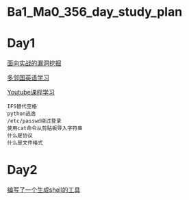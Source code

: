 # Ba1_Ma0_356_day_study_plan
# Day1
[面向实战的漏洞挖掘](./Vulnerability_mining/day1.md)

[多邻国英语学习](./english)

[Youtube课程学习](./Youtube_course_learning/day1课程学习.md)
```
IFS替代空格
python逃逸
/etc/passwd绕过登录
使用cat命令从剪贴板导入字符串
什么是协议
什么是文件格式
```
# Day2
[编写了一个生成shell的工具](https://github.com/baimao-box/cat_rev_shell)
